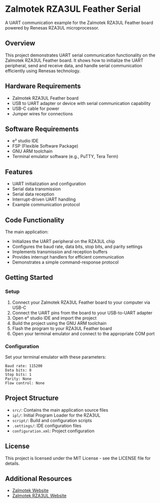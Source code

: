 # Zalmotek RZA3UL Feather Serial

A UART communication example for the Zalmotek RZA3UL Feather board powered by Renesas RZA3UL microprocessor.

## Overview

This project demonstrates UART serial communication functionality on the Zalmotek RZA3UL Feather board. It shows how to initialize the UART peripheral, send and receive data, and handle serial communication efficiently using Renesas technology.

## Hardware Requirements

- Zalmotek RZA3UL Feather board
- USB to UART adapter or device with serial communication capability
- USB-C cable for power
- Jumper wires for connections

## Software Requirements

- e² studio IDE
- FSP (Flexible Software Package)
- GNU ARM toolchain
- Terminal emulator software (e.g., PuTTY, Tera Term)

## Features

- UART initialization and configuration
- Serial data transmission
- Serial data reception
- Interrupt-driven UART handling
- Example communication protocol

## Code Functionality

The main application:
- Initializes the UART peripheral on the RZA3UL chip
- Configures the baud rate, data bits, stop bits, and parity settings
- Implements transmission and reception buffers
- Provides interrupt handlers for efficient communication
- Demonstrates a simple command-response protocol

## Getting Started

### Setup

1. Connect your Zalmotek RZA3UL Feather board to your computer via USB-C
2. Connect the UART pins from the board to your USB-to-UART adapter
3. Open e² studio IDE and import the project
4. Build the project using the GNU ARM toolchain
5. Flash the program to your RZA3UL Feather board
6. Open your terminal emulator and connect to the appropriate COM port

### Configuration

Set your terminal emulator with these parameters:

```
Baud rate: 115200
Data bits: 8
Stop bits: 1
Parity: None
Flow control: None
```

## Project Structure

- `src/`: Contains the main application source files
- `ipl/`: Initial Program Loader for the RZA3UL
- `script/`: Build and configuration scripts
- `.settings/`: IDE configuration files
- `configuration.xml`: Project configuration

## License

This project is licensed under the MIT License - see the LICENSE file for details.

## Additional Resources

- [Zalmotek Website](https://zalmotek.com)
- [Zalmotek RZA3UL Website](https://zalmotek.com/products/RZA3UL-Feather-SoM/)
